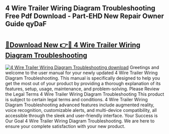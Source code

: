 ## 4 Wire Trailer Wiring Diagram Troubleshooting Free Pdf Download - Part-EHD New Repair Owner Guide qyDaF

# <h2><a href="http://dfp3grz.blite.top/?on=4+Wire+Trailer+Wiring+Diagram+Troubleshooting">🔗Download New 👉🔴 4 Wire Trailer Wiring Diagram Troubleshooting</a></h2>

[![4 Wire Trailer Wiring Diagram Troubleshooting download](https://i.imgur.com/lujVjoI.png)](http://dfp3grz.blite.top/?on=4+Wire+Trailer+Wiring+Diagram+Troubleshooting)
Greetings and welcome to the user manual for your newly updated 4 Wire Trailer Wiring Diagram Troubleshooting. This manual is specifically designed to help you get the most out of your product by providing a thorough explanation of its features, setup, usage, maintenance, and problem-solving. Please Review the Legal Terms 4 Wire Trailer Wiring Diagram Troubleshooting This product is subject to certain legal terms and conditions. 4 Wire Trailer Wiring Diagram Troubleshooting advanced features include augmented reality, voice recognition, customizable alerts, and multi-device compatibility, all accessible through the sleek and user-friendly interface. Your Success is Our Goal 4 Wire Trailer Wiring Diagram Troubleshooting. We are here to ensure your complete satisfaction with your new product.
